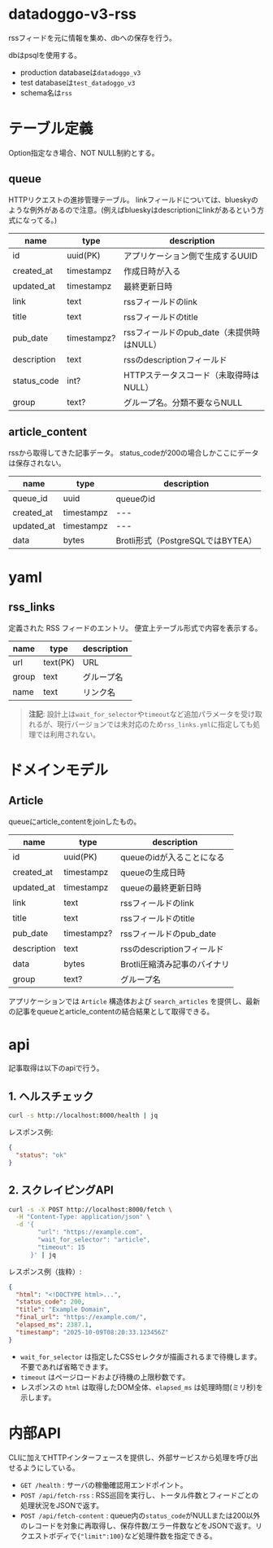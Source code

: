 # datadoggo-v3-rss
rssフィードを元に情報を集め、dbへの保存を行う。

dbはpsqlを使用する。
- production databaseは`datadoggo_v3`
- test databaseは`test_datadoggo_v3`
- schema名は`rss`

# テーブル定義
Option指定なき場合、NOT NULL制約とする。

## queue
HTTPリクエストの進捗管理テーブル。
linkフィールドについては、blueskyのような例外があるので注意。(例えばblueskyはdescriptionにlinkがあるという方式になってる。)

| name        | type        | description                        |
| ----------- | ----------- | ---------------------------------- |
| id          | uuid(PK)    | アプリケーション側で生成するUUID      |
| created_at  | timestampz  | 作成日時が入る                     |
| updated_at  | timestampz  | 最終更新日時                       |
| link        | text        | rssフィールドのlink                |
| title       | text        | rssフィールドのtitle               |
| pub_date    | timestampz? | rssフィールドのpub_date（未提供時はNULL） |
| description | text        | rssのdescriptionフィールド         |
| status_code | int?        | HTTPステータスコード（未取得時はNULL） |
| group       | text?       | グループ名。分類不要ならNULL       |

## article_content
rssから取得してきた記事データ。
status_codeが200の場合しかここにデータは保存されない。

| name       | type       | description |
| ---------- | ---------- | ----------- |
| queue_id   | uuid       | queueのid   |
| created_at | timestampz | ---         |
| updated_at | timestampz | ---         |
| data       | bytes      | Brotli形式（PostgreSQLではBYTEA） |

# yaml

## rss_links
定義された RSS フィードのエントリ。
便宜上テーブル形式で内容を表示する。

| name  | type     | description |
| ----- | -------- | ----------- |
| url   | text(PK) | URL         |
| group | text     | グループ名  |
| name  | text     | リンク名    |

> **注記**: 設計上は`wait_for_selector`や`timeout`など追加パラメータを受け取れるが、現行バージョンでは未対応のため`rss_links.yml`に指定しても処理では利用されない。

# ドメインモデル

## Article
queueにarticle_contentをjoinしたもの。

| name        | type        | description                |
| ----------- | ----------- | -------------------------- |
| id          | uuid(PK)    | queueのidが入ることになる  |
| created_at  | timestampz  | queueの生成日時            |
| updated_at  | timestampz  | queueの最終更新日時        |
| link        | text        | rssフィールドのlink        |
| title       | text        | rssフィールドのtitle       |
| pub_date    | timestampz? | rssフィールドのpub_date    |
| description | text        | rssのdescriptionフィールド |
| data        | bytes       | Brotli圧縮済み記事のバイナリ |
| group       | text?       | グループ名                 |

アプリケーションでは `Article` 構造体および `search_articles` を提供し、最新の記事をqueueとarticle_contentの結合結果として取得できる。

# api
記事取得は以下のapiで行う。

## 1. ヘルスチェック
```bash
curl -s http://localhost:8000/health | jq
```
レスポンス例:
```json
{
  "status": "ok"
}
```

## 2. スクレイピングAPI
```bash
curl -s -X POST http://localhost:8000/fetch \
  -H "Content-Type: application/json" \
  -d '{
        "url": "https://example.com",
        "wait_for_selector": "article",
        "timeout": 15
      }' | jq
```

レスポンス例（抜粋）:
```json
{
  "html": "<!DOCTYPE html>...",
  "status_code": 200,
  "title": "Example Domain",
  "final_url": "https://example.com/",
  "elapsed_ms": 2387.1,
  "timestamp": "2025-10-09T08:20:33.123456Z"
}
```
- `wait_for_selector` は指定したCSSセレクタが描画されるまで待機します。不要であれば省略できます。
- `timeout` はページロードおよび待機の上限秒数です。
- レスポンスの `html` は取得したDOM全体、`elapsed_ms` は処理時間(ミリ秒)を示します。

# 内部API

CLIに加えてHTTPインターフェースを提供し、外部サービスから処理を呼び出せるようにしている。

- `GET /health` : サーバの稼働確認用エンドポイント。
- `POST /api/fetch-rss` : RSS巡回を実行し、トータル件数とフィードごとの処理状況をJSONで返す。
- `POST /api/fetch-content` : queue内の`status_code`がNULLまたは200以外のレコードを対象に再取得し、保存件数/エラー件数などをJSONで返す。リクエストボディで`{"limit":100}`など処理件数を指定できる。
